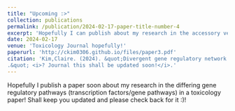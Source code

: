 ```yaml
---
title: "Upcoming :>"
collection: publications
permalink: /publication/2024-02-17-paper-title-number-4
excerpt: 'Hopefully I can publish about my research in the accessory venom gland/main venom gland very soon :) '
date: 2024-02-17
venue: 'Toxicology Journal hopefully!'
paperurl: 'http://ckim0306.github.io/files/paper3.pdf'
citation: 'Kim,Claire. (2024). &quot;Divergent gene regulatory network activation drives differential venom toxin expression in snake venom vs accessory venom glands
.&quot; <i>? Journal this shall be updated soon!</i>.'
---
```


Hopefully I publish a paper soon about my research in the differing gene regulatory pathways (transcription factors/gene pathways) in a toxicology paper! Shall keep you updated and please check back for it :)!

